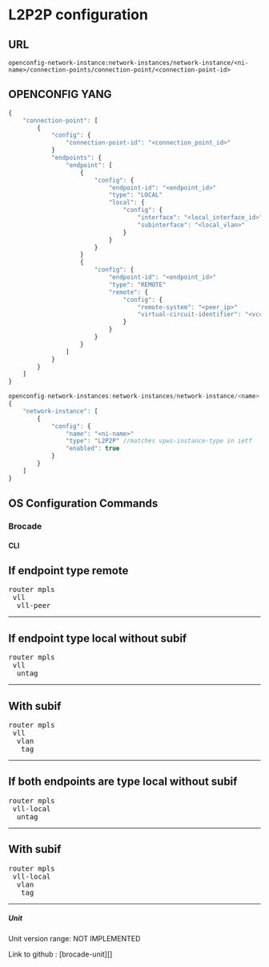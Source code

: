 # L2P2P configuration

## URL

```
openconfig-network-instance:network-instances/network-instance/<ni-name>/connection-points/connection-point/<connection-point-id>
```

## OPENCONFIG YANG

```javascript
{
    "connection-point": [
        {
            "config": {
                "connection-point-id": "<connection_point_id>"
            }
            "endpoints": {
                "endpoint": [
                    {
                        "config": {
                            "endpoint-id": "<endpoint_id>"
                            "type": "LOCAL"
                            "local": {
                                "config": {
                                    "interface": "<local_interface_id>"
                                    "subinterface": "<local_vlan>"
                                }
                            }
                        }
                    }
                    {
                        "config": {
                            "endpoint-id": "<endpoint_id>"
                            "type": "REMOTE"
                            "remote": {
                                "config": {
                                    "remote-system": "<peer_ip>"
                                    "virtual-circuit-identifier": "<vccid>"
                                }
                            }
                        }
                    }
                ]
            }
        }
    ]
}
```

```javascript
openconfig-network-instances:network-instances/network-instance/<name>
{
    "network-instance": [
        {
            "config": {
                "name": "<ni-name>"
                "type": "L2P2P" //matches vpws-instance-type in ietf
                "enabled": true
            }
        }
    ]
}
```

## OS Configuration Commands

### Brocade

#### CLI

If endpoint type remote
---
<pre>
router mpls
 vll <connection_point_id> <vccid>
  vll-peer <peer_ip>
</pre>
---

If endpoint type local without subif
---
<pre>
router mpls
 vll <connection_point_id> <vccid>
  untag <local_interface_id>
</pre>
---

With subif
---
<pre>
router mpls
 vll <connection_point_id> <vccid>
  vlan <local_vlan>
   tag <local_interface_id>
</pre>
---

If both endpoints are type local without subif
---
<pre>
router mpls
 vll-local <connection_point_id>
  untag <local_interface_id>
</pre>
---

With subif
---
<pre>
router mpls
 vll-local <connection_point_id>
  vlan <local_vlan>
   tag <local_interface_id>
</pre>
---

##### Unit

Unit version range: NOT IMPLEMENTED

Link to github : [brocade-unit][]

